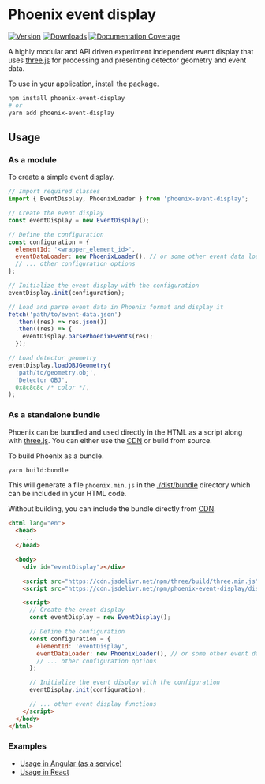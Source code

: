 # Phoenix event display

[![Version](https://img.shields.io/npm/v/phoenix-event-display.svg)](https://www.npmjs.com/package/phoenix-event-display)
[![Downloads](https://img.shields.io/npm/dt/phoenix-event-display.svg)](https://www.npmjs.com/package/phoenix-event-display)
[![Documentation Coverage](https://raw.github.com/HSF/phoenix/master/docs/api-docs/images/coverage-badge-documentation.svg)](https://hepsoftwarefoundation.org/phoenix/api-docs/coverage.html)

A highly modular and API driven experiment independent event display that uses [three.js](https://threejs.org) for processing and presenting detector geometry and event data.

To use in your application, install the package.

```sh
npm install phoenix-event-display
# or
yarn add phoenix-event-display
```

## Usage

### As a module

To create a simple event display.

```js
// Import required classes
import { EventDisplay, PhoenixLoader } from 'phoenix-event-display';

// Create the event display
const eventDisplay = new EventDisplay();

// Define the configuration
const configuration = {
  elementId: '<wrapper_element_id>',
  eventDataLoader: new PhoenixLoader(), // or some other event data loader
  // ... other configuration options
};

// Initialize the event display with the configuration
eventDisplay.init(configuration);

// Load and parse event data in Phoenix format and display it
fetch('path/to/event-data.json')
  .then((res) => res.json())
  .then((res) => {
    eventDisplay.parsePhoenixEvents(res);
  });

// Load detector geometry
eventDisplay.loadOBJGeometry(
  'path/to/geometry.obj',
  'Detector OBJ',
  0x8c8c8c /* color */,
);
```

### As a standalone bundle

Phoenix can be bundled and used directly in the HTML as a script along with [three.js](https://threejs.org). You can either use the [CDN](https://cdn.jsdelivr.net/npm/phoenix-event-display/dist/bundle/phoenix.min.js) or build from source.

To build Phoenix as a bundle.

```sh
yarn build:bundle
```

This will generate a file `phoenix.min.js` in the [./dist/bundle](./dist/bundle) directory which can be included in your HTML code.

Without building, you can include the bundle directly from [CDN](https://cdn.jsdelivr.net/npm/phoenix-event-display/dist/bundle/phoenix.min.js).

```html
<html lang="en">
  <head>
    ...
  </head>

  <body>
    <div id="eventDisplay"></div>

    <script src="https://cdn.jsdelivr.net/npm/three/build/three.min.js"></script>
    <script src="https://cdn.jsdelivr.net/npm/phoenix-event-display/dist/bundle/phoenix.min.js"></script>

    <script>
      // Create the event display
      const eventDisplay = new EventDisplay();

      // Define the configuration
      const configuration = {
        elementId: 'eventDisplay',
        eventDataLoader: new PhoenixLoader(), // or some other event data loader
        // ... other configuration options
      };

      // Initialize the event display with the configuration
      eventDisplay.init(configuration);

      // ... other event display functions
    </script>
  </body>
</html>
```

### Examples

- [Usage in Angular (as a service)](https://github.com/HSF/phoenix/blob/master/packages/phoenix-ng/projects/phoenix-app/src/app/sections/lhcb/lhcb.component.ts)
- [Usage in React](https://github.com/9inpachi/phoenix-react/blob/master/src/App.js#L6-L31)
